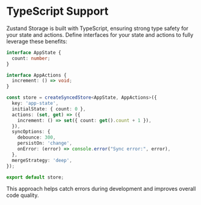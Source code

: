 # TypeScript Support

Zustand Storage is built with TypeScript, ensuring strong type safety for your state and actions. Define interfaces for your state and actions to fully leverage these benefits:

```ts
interface AppState {
  count: number;
}

interface AppActions {
  increment: () => void;
}

const store = createSyncedStore<AppState, AppActions>({
  key: 'app-state',
  initialState: { count: 0 },
  actions: (set, get) => ({
    increment: () => set({ count: get().count + 1 }),
  }),
  syncOptions: {
    debounce: 300,
    persistOn: 'change',
    onError: (error) => console.error("Sync error:", error),
  },
  mergeStrategy: 'deep',
});

export default store;
```

This approach helps catch errors during development and improves overall code quality.
